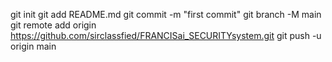 git init
git add README.md
git commit -m "first commit"
git branch -M main
git remote add origin https://github.com/sirclassfied/FRANCISai_SECURITYsystem.git
git push -u origin main
